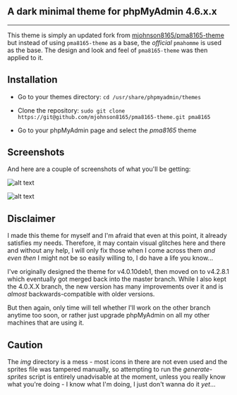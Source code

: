 ## A dark minimal theme for phpMyAdmin 4.6.x.x

---
This theme is simply an updated fork from [mjohnson8165/pma8165-theme](https://github.com/mjohnson8165/pma8165-theme) but instead of using `pma8165-theme` as a base, the _official_ `pmahomme` is used as the base. The design and look and feel of `pma8165-theme` was then applied to it.

## Installation

* Go to your themes directory:
`cd /usr/share/phpmyadmin/themes`

* Clone the repository: `sudo git clone https://git@github.com/mjohnson8165/pma8165-theme.git pma8165`

* Go to your phpMyAdmin page and select the *pma8165* theme

## Screenshots

And here are a couple of screenshots of what you'll be getting:

![alt text](https://github.com/mjohnson8165/pma8165-theme/blob/master/screenshot-1.png "PMA8165 Theme - Screenshot #1")

![alt text](https://github.com/mjohnson8165/pma8165-theme/blob/master/screenshot-2.png "PMA8165 Theme - Screenshot #2")

## Disclaimer

I made this theme for myself and I'm afraid that even at this point, it already satisfies my needs. Therefore, it may contain visual glitches here and there and without any help, I will only fix those when I come across them *and even then* I might not be so easily willing to, I do have a life you know... 

I've originally designed the theme for v4.0.10deb1, then moved on to v4.2.8.1 which eventually got merged back into the master branch. While I also kept the 4.0.X.X branch, the new version has many improvements over it and is *almost* backwards-compatible with older versions. 

But then again, only time will tell whether I'll work on the other branch anytime too soon, or rather just upgrade phpMyAdmin on all my other machines that are using it.

## Caution

The *img* directory is a mess - most icons in there are not even used and the sprites file was tampered manually, so attempting to run the *generate-sprites* script is entirely unadvisable at the moment, unless you really know what you're doing - I know what I'm doing, I just don't wanna do it *yet*...
